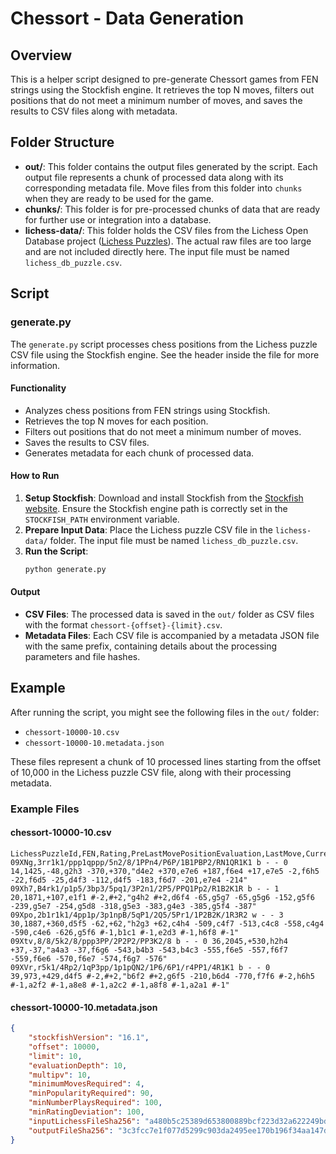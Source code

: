 # Chessort - Data Generation

## Overview

This is a helper script designed to pre-generate Chessort games from FEN strings using the Stockfish engine. It retrieves the top N moves, filters out positions that do not meet a minimum number of moves, and saves the results to CSV files along with metadata.

## Folder Structure

- **out/**: This folder contains the output files generated by the script. Each output file represents a chunk of processed data along with its corresponding metadata file. Move files from this folder into `chunks` when they are ready to be used for the game.
- **chunks/**: This folder is for pre-processed chunks of data that are ready for further use or integration into a database.
- **lichess-data/**: This folder holds the CSV files from the Lichess Open Database project ([Lichess Puzzles](https://database.lichess.org/#puzzles)). The actual raw files are too large and are not included directly here. The input file must be named `lichess_db_puzzle.csv`.

## Script

### generate.py

The `generate.py` script processes chess positions from the Lichess puzzle CSV file using the Stockfish engine. See the header inside the file for more information.

#### Functionality

- Analyzes chess positions from FEN strings using Stockfish.
- Retrieves the top N moves for each position.
- Filters out positions that do not meet a minimum number of moves.
- Saves the results to CSV files.
- Generates metadata for each chunk of processed data.

#### How to Run

1. **Setup Stockfish**: Download and install Stockfish from the [Stockfish website](https://stockfishchess.org/download/). Ensure the Stockfish engine path is correctly set in the `STOCKFISH_PATH` environment variable.
2. **Prepare Input Data**: Place the Lichess puzzle CSV file in the `lichess-data/` folder. The input file must be named `lichess_db_puzzle.csv`.
3. **Run the Script**:
    ```sh
    python generate.py
    ```

#### Output

- **CSV Files**: The processed data is saved in the `out/` folder as CSV files with the format `chessort-{offset}-{limit}.csv`.
- **Metadata Files**: Each CSV file is accompanied by a metadata JSON file with the same prefix, containing details about the processing parameters and file hashes.

## Example

After running the script, you might see the following files in the `out/` folder:

- `chessort-10000-10.csv`
- `chessort-10000-10.metadata.json`

These files represent a chunk of 10 processed lines starting from the offset of 10,000 in the Lichess puzzle CSV file, along with their processing metadata.

### Example Files

#### chessort-10000-10.csv
```csv
LichessPuzzleId,FEN,Rating,PreLastMovePositionEvaluation,LastMove,CurrentPositionEvaluation,EvaluatedMoves
09XNg,3rr1k1/ppp1qppp/5n2/8/1PPn4/P6P/1B1PBP2/RN1QR1K1 b - - 0 14,1425,-48,g2h3 -370,+370,"d4e2 +370,e7e6 +187,f6e4 +17,e7e5 -2,f6h5 -22,f6d5 -25,d4f3 -112,d4f5 -183,f6d7 -201,e7e4 -214"
09Xh7,B4rk1/p1p5/3bp3/5pq1/3P2n1/2P5/PPQ1Pp2/R1B2K1R b - - 1 20,1871,+107,e1f1 #-2,#+2,"g4h2 #+2,d6f4 -65,g5g7 -65,g5g6 -152,g5f6 -239,g5e7 -254,g5d8 -318,g5e3 -383,g4e3 -385,g5f4 -387"
09Xpo,2b1r1k1/4pp1p/3p1npB/5qP1/2Q5/5Pr1/1P2B2K/1R3R2 w - - 3 30,1887,+360,d5f5 -62,+62,"h2g3 +62,c4h4 -509,c4f7 -513,c4c8 -558,c4g4 -590,c4e6 -626,g5f6 #-1,b1c1 #-1,e2d3 #-1,h6f8 #-1"
09Xtv,8/8/5k2/8/ppp3PP/2P2P2/PP3K2/8 b - - 0 36,2045,+530,h2h4 +37,-37,"a4a3 -37,f6g6 -543,b4b3 -543,b4c3 -555,f6e5 -557,f6f7 -559,f6e6 -570,f6e7 -574,f6g7 -576"
09XVr,r5k1/4Rp2/1qP3pp/1p1pQN2/1P6/6P1/r4PP1/4R1K1 b - - 0 39,973,+429,d4f5 #-2,#+2,"b6f2 #+2,g6f5 -210,b6d4 -770,f7f6 #-2,h6h5 #-1,a2f2 #-1,a8e8 #-1,a2c2 #-1,a8f8 #-1,a2a1 #-1"
```

#### chessort-10000-10.metadata.json
```json
{
    "stockfishVersion": "16.1",
    "offset": 10000,
    "limit": 10,
    "evaluationDepth": 10,
    "multipv": 10,
    "minimumMovesRequired": 4,
    "minPopularityRequired": 90,
    "minNumberPlaysRequired": 100,
    "minRatingDeviation": 100,
    "inputLichessFileSha256": "a480b5c25389d653800889bcf223d32a622249bd3d6ba3e210b8c75bc8092300",
    "outputFileSha256": "3c3fcc7e1f077d5299c903da2495ee170b196f34aa147d2d816dcba813f7362f"
}
```
